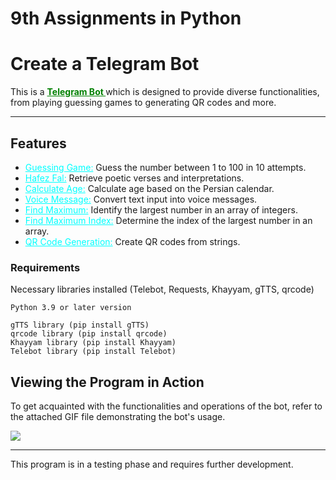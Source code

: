 
# 9th Assignments in Python

# Create a Telegram Bot

This is a  <font color="green"><u><b> Telegram Bot </font></b></u>  which is designed to provide diverse functionalities, from playing guessing games to generating QR codes and more.

---

## Features
- <font color="cyan"><u>Guessing Game:</font></u>  Guess the number between 1 to 100 in 10 attempts.
- <font color="cyan"><u>Hafez Fal:</font></u> Retrieve poetic verses and interpretations.
- <font color="cyan"><u>Calculate Age:</font></u> Calculate age based on the Persian calendar.
- <font color="cyan"><u>Voice Message:</font></u> Convert text input into voice messages.
- <font color="cyan"><u>Find Maximum:</font></u> Identify the largest number in an array of integers.
- <font color="cyan"><u>Find Maximum Index:</font></u> Determine the index of the largest number in an array.
- <font color="cyan"><u>QR Code Generation:</font></u> Create QR codes from strings.

### Requirements
Necessary libraries installed (Telebot, Requests, Khayyam, gTTS, qrcode)
```
Python 3.9 or later version
```
```
gTTS library (pip install gTTS)
qrcode library (pip install qrcode)
Khayyam library (pip install Khayyam)
Telebot library (pip install Telebot)

```

## Viewing the Program in Action

To get acquainted with the functionalities and operations of the bot, refer to the attached GIF file demonstrating the bot's usage.


<img src="MyTeleBot.gif"  />




---
This program is in a testing phase and requires further development.